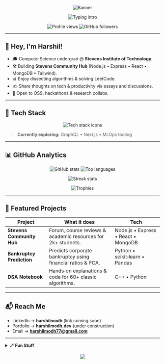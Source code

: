 <!-- Banner -->
<p align="center">
  <img src="https://capsule-render.vercel.app/api?type=waving&color=8B0000&height=220&section=header&text=Harshil%20Chetankumar%20Modh&fontSize=45&fontColor=ffffff&fontAlignY=38" alt="Banner" />
</p>

<!-- Typing SVG -->
<p align="center">
  <img src="https://readme-typing-svg.herokuapp.com?font=Fira+Code&duration=3000&pause=500&multiline=true&center=true&vCenter=true&width=435&lines=CS+Student+%F0%9F%92%BB;Full-stack+%26+ML+Enthusiast+%F0%9F%A4%96;Lifelong+Learner+%F0%9F%8C%8E" alt="Typing intro" />
</p>

<p align="center">
  <img src="https://komarev.com/ghpvc/?username=harshilmodh&style=flat-square" alt="Profile views" />
  <img src="https://img.shields.io/github/followers/harshilmodh?label=Followers" alt="GitHub followers" />
</p>

---

## 👋 Hey, I'm Harshil!

- 🎓 Computer Science undergrad @ **Stevens Institute of Technology**.
- 🛠 Building **Stevens Community Hub** (Node.js • Express • React • MongoDB • Tailwind).
- 📊 Enjoy dissecting algorithms & solving LeetCode.
- ✍️ Share thoughts on tech & productivity via essays and discussions.
- 🤝 Open to OSS, hackathons & research collabs.

---

## 🔧 Tech Stack

<p align="center">
  <img src="https://skillicons.dev/icons?i=js,ts,nodejs,express,react,tailwind,mongodb,python,cpp,docker,git&perline=8" alt="Tech stack icons" />
</p>

> **Currently exploring:** GraphQL • Next.js • MLOps tooling

---

## 📊 GitHub Analytics

<p align="center">
  <img src="https://github-readme-stats.vercel.app/api?username=harshilmodh&show_icons=true&theme=radical&count_private=true" alt="GitHub stats" />
  <img src="https://github-readme-stats.vercel.app/api/top-langs/?username=harshilmodh&layout=compact&hide=css,html&theme=radical" alt="Top languages" />
</p>

<p align="center">
  <img src="https://github-readme-streak-stats.herokuapp.com/?user=harshilmodh&theme=radical" alt="Streak stats" />
</p>

<p align="center">
  <img src="https://github-profile-trophy.vercel.app/?username=harshilmodh&theme=gruvbox&no-frame=true&row=1&column=6" alt="Trophies" />
</p>

---

## 🌟 Featured Projects

| Project | What it does | Tech |
|---------|--------------|------|
| **Stevens Community Hub** | Forum, course reviews & academic resources for 2k+ students. | Node.js • Express • React • MongoDB |
| **Bankruptcy Prediction** | Predicts corporate bankruptcy using financial ratios & PCA. | Python • scikit‑learn • Pandas |
| **DSA Notebook** | Hands‑on explanations & code for 60+ classic algorithms. | C++ • Python |

---

## 📬 Reach Me

- LinkedIn → **harshilmodh** (link coming soon)
- Portfolio → **harshilmodh.dev** (under construction)
- Email → **harshilmodh77@gmail.com**

---

<details>
  <summary><strong>🪄 Fun Stuff</strong></summary>

  * 💬 Ask me about web performance, XSS protection or picking the right sort algorithm.
  * 🎤 Enjoy mentoring peers & giving lightning talks.
  * 🍳 Love experimenting with spicy recipes & spontaneous road trips.
  * 🦸‍♂️ Marvel geek—challenge me with your favourite hero trivia!
</details>

<!-- Contribution snake animation (requires GitHub Action setup) -->
<!--
<p align="center">
  <img src="https://raw.githubusercontent.com/HarshilModh/HarshilModh/output/github-contribution-grid-snake.svg" alt="snake" />
</p>
-->

<!-- Footer banner -->
<p align="center">
  <img src="https://capsule-render.vercel.app/api?type=waving&color=8B0000&height=120&section=footer" />
</p>
